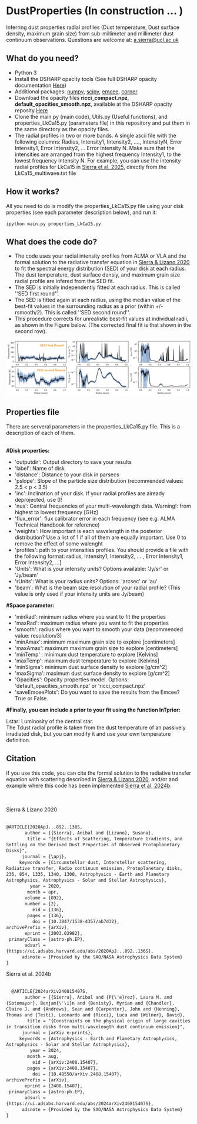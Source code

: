 # DustProperties (In construction ... )
Inferring dust properties radial profiles (Dust temperature, Dust surface density, maximum grain size) from sub-millimeter and millimeter dust continuum observations.
Questions are welcome at: a.sierra@ucl.ac.uk

<h2>What do you need?</h2>
<ul>
<li> Python 3</li>
<li> Install the DSHARP opacity tools (See full DSHARP opacity documentation <a href='https://github.com/birnstiel/dsharp_opac/' target="_blank"> Here</a>) </li>
<li> Additional packages: <a href='https://pypi.org/project/numpy/'>numpy</a>, <a href='https://pypi.org/project/scipy/'>scipy</a>, <a href='https://pypi.org/project/emcee/'>emcee</a>, <a href='https://pypi.org/project/corner/'>corner</a> </li>
<li> Download the opacity files <b>ricci_compact.npz</b>, <b>default_opacities_smooth.npz</b>, available at the DSHARP opacity reposity <a href='https://github.com/birnstiel/dsharp_opac/tree/master/dsharp_opac/data' target="_blank"> Here</a> </li>
<li> Clone the main.py (main code), Utils.py (Useful functions), and properties_LkCa15.py (parameters file) in this repository and put them in the same directory as the opacity files. </li>
<li> The radial profiles in two or more bands. A single ascii file with the following columns: Radius, Intensity1, Intensity2, ...., IntensityN, Error Intensity1, Error Intensity2, ... Error Intensity N. Make sure that the intensities are arranged from the highest frequency Intensity1, to the lowest frequency Intensity N. For example, you can use the intensity radial profiles for LkCa15 in <a href="https://academic.oup.com/mnras/article/538/4/2358/8063580">Sierra et al. 2025</a>, directly from the LkCa15_multiwave.txt file</li>
  
</ul>

<h2>How it works?</h2>
All you need to do is modify the properties_LkCa15.py file using your disk properties (see each parameter description below), and run it:

<pre><code>ipython main.py properties_LkCa15.py</code></pre> 


<h2>What does the code do?</h2>

<ul>
  <li>The code uses your radial intensity profiles from ALMA or VLA and the formal solution to the radiative transfer equation in <a href='https://ui.adsabs.harvard.edu/abs/2020ApJ...892..136S/abstract' target='_blank'>Sierra & Lizano 2020</a> to fit the spectral energy distribution (SED) of your disk at each radius. The dust temperature, dust surface densiy, and maximum grain size radial profile are infered from the SED fit. </li>
  <li>The SED is initially independently fitted at each radius. This is called ''SED first round''. </li>
  <li>The SED is fitted again at each radius, using the median value of the best-fit values in the surrounding radius as a prior (within +/- rsmooth/2). This is called ''SED second round''.</li>
  <li>This procedure corrects for unrealistic best-fit values at individual radii, as shown in the Figure below. (The corrected final fit is that shown in the second row).</li>
</ul>

<img src='Example.png'>



<h2>Properties file</h2>
There are serveral parameters in the properties_LkCa15.py file. This is a description of each of them.<br/>
<br/>

<b>#Disk properties:</b> <br/>
<ul>
<li>'outputdir': Output directory to save your results </li>
<li>'label': Name of disk  </li>
<li>'distance': Distance to your disk in parsecs  </li>
<li>'pslope': Slope of the particle size distribution (recommended values: 2.5 < p < 3.5)  </li>
<li>'inc': Inclination of your disk. If your radial profiles are already deprojected, use 0!  </li>
<li>'nus': Central frequencies of your multi-wavelength data. Warning!: from highest to lowest frequency [GHz]  </li>
<li>'flux_error': flux calibrator error in each frequency (see e.g. ALMA Technical Handbook for reference)  </li>
<li>'weights': How important is each wavelength in the posterior distribution? Use a list of 1 if all of them are equally important. Use 0 to remove the effect of some walenght  </li>
<li>'profiles': path to your intensities profiles. You should provide a file with the following format: radius, Intensity1, Intensity2, ... , Error Intensity1, Error Intensity2, ...]  </li>
<li>'Units': What is your intensity units? Options available: 'Jy/sr' or 'Jy/beam'  </li>
<li>'rUnits': What is your radius units? Options: 'arcsec' or 'au'  </li>
<li>'beam': What is the beam size resolution of your radial profile? (This value is only used if your intensity units are Jy/beam)  </li>
</ul>

<b>#Space parameter:</b> <br/>
<ul>
<li>'minRad': minimum radius where you want to fit the properties  </li>
<li>'maxRad': maximum radius where you want to fit the properties </li>
<li>'smooth': radius where you want to smooth your data (recommended value:  resolution/3)  </li>
<li>'minAmax': minimum maximum grain size to explore [centimeters]  </li>
<li>'maxAmax': maximum maximum grain size to explore [centimeters]  </li>
<li>'minTemp' : minimum dust temperature to explore [Kelvins]  </li>
<li>'maxTemp': maximum dust temperature to explore [Kelvins]  </li>
<li>'minSigma': minimum dust surface density to explore [g/cm^2]  </li>
<li>'maxSigma': maximum dust surface density to explore [g/cm^2]  </li>
<li>'Opacities': Opacity properties model. Options: 'default_opacities_smooth.npz' or 'ricci_compact.npz'  </li>
<li>'saveEmceePlots': Do you want to save the results from the Emcee? True or False.  </li>
</ul>


<b>#Finally, you can include a prior to your fit using the function lnTprior:</b>  <br/>

Lstar: Luminosity of the central star.  <br/>
The Tdust radial profile is taken from the dust temperature of an passively irradiated disk, but you can modify it and use your own temperature definition.


<h2>Citation</h2>
If you use this code, you can cite the formal solution to the radiative transfer equation with scattering described in <a href='https://ui.adsabs.harvard.edu/abs/2020ApJ...892..136S/abstract' target='_blank'>Sierra & Lizano 2020</a>, and/or and example where this code has been implemented <a href='https://ui.adsabs.harvard.edu/abs/2024arXiv240815407S/abstract' target='_blank'>Sierra et al. 2024b</a>.

<br> <br>
Sierra & Lizano 2020
<pre><code>
@ARTICLE{2020ApJ...892..136S,
       author = {{Sierra}, Anibal and {Lizano}, Susana},
        title = "{Effects of Scattering, Temperature Gradients, and Settling on the Derived Dust Properties of Observed Protoplanetary Disks}",
      journal = {\apj},
     keywords = {Circumstellar dust, Interstellar scattering, Radiative transfer, Radio continuum emission, Protoplanetary disks, 236, 854, 1335, 1340, 1300, Astrophysics - Earth and Planetary Astrophysics, Astrophysics - Solar and Stellar Astrophysics},
         year = 2020,
        month = apr,
       volume = {892},
       number = {2},
          eid = {136},
        pages = {136},
          doi = {10.3847/1538-4357/ab7d32},
archivePrefix = {arXiv},
       eprint = {2003.02982},
 primaryClass = {astro-ph.EP},
       adsurl = {https://ui.adsabs.harvard.edu/abs/2020ApJ...892..136S},
      adsnote = {Provided by the SAO/NASA Astrophysics Data System}
}
</code></pre>

  
Sierra et al. 2024b
<pre><code>
  @ARTICLE{2024arXiv240815407S,
       author = {{Sierra}, Anibal and {P{\'e}rez}, Laura M. and {Sotomayor}, Benjam{\'\i}n and {Benisty}, Myriam and {Chandler}, Claire J. and {Andrews}, Sean and {Carpenter}, John and {Henning}, Thomas and {Testi}, Leonardo and {Ricci}, Luca and {Wilner}, David},
        title = "{Constraints on the physical origin of large cavities in transition disks from multi-wavelength dust continuum emission}",
      journal = {arXiv e-prints},
     keywords = {Astrophysics - Earth and Planetary Astrophysics, Astrophysics - Solar and Stellar Astrophysics},
         year = 2024,
        month = aug,
          eid = {arXiv:2408.15407},
        pages = {arXiv:2408.15407},
          doi = {10.48550/arXiv.2408.15407},
archivePrefix = {arXiv},
       eprint = {2408.15407},
 primaryClass = {astro-ph.EP},
       adsurl = {https://ui.adsabs.harvard.edu/abs/2024arXiv240815407S},
      adsnote = {Provided by the SAO/NASA Astrophysics Data System}
}

</code></pre>
